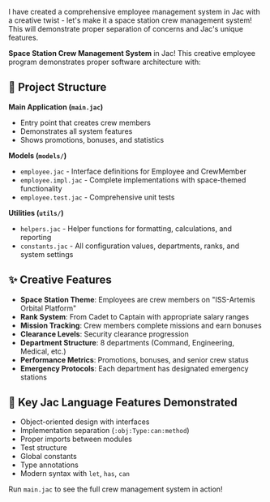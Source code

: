 I have created a comprehensive employee management system in Jac with a creative twist - let's make it a space station crew management system! This will demonstrate proper separation of concerns and Jac's unique features.

**Space Station Crew Management System** in Jac! This creative employee program demonstrates proper software architecture with:

## 🚀 Project Structure

**Main Application (`main.jac`)**
- Entry point that creates crew members
- Demonstrates all system features
- Shows promotions, bonuses, and statistics

**Models (`models/`)**
- `employee.jac` - Interface definitions for Employee and CrewMember
- `employee.impl.jac` - Complete implementations with space-themed functionality
- `employee.test.jac` - Comprehensive unit tests

**Utilities (`utils/`)**
- `helpers.jac` - Helper functions for formatting, calculations, and reporting
- `constants.jac` - All configuration values, departments, ranks, and system settings

## ✨ Creative Features

- **Space Station Theme**: Employees are crew members on "ISS-Artemis Orbital Platform"
- **Rank System**: From Cadet to Captain with appropriate salary ranges
- **Mission Tracking**: Crew members complete missions and earn bonuses
- **Clearance Levels**: Security clearance progression
- **Department Structure**: 8 departments (Command, Engineering, Medical, etc.)
- **Performance Metrics**: Promotions, bonuses, and senior crew status
- **Emergency Protocols**: Each department has designated emergency stations

## 🎯 Key Jac Language Features Demonstrated

- Object-oriented design with interfaces
- Implementation separation (`:obj:Type:can:method`)
- Proper imports between modules
- Test structure
- Global constants
- Type annotations
- Modern syntax with `let`, `has`, `can`

Run `main.jac` to see the full crew management system in action!